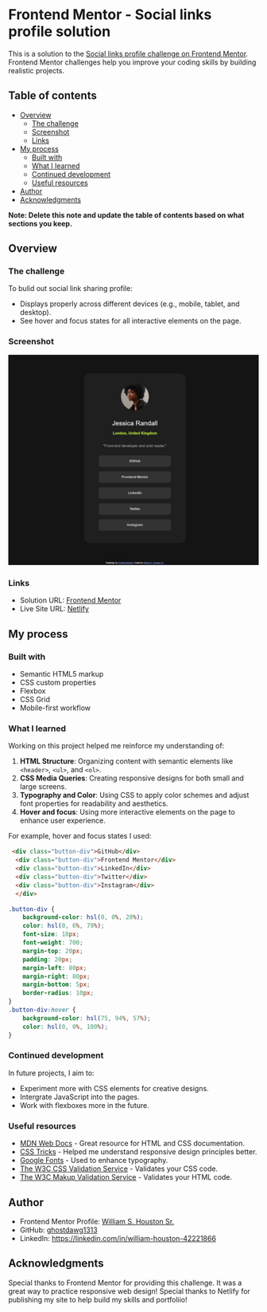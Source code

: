 # Frontend Mentor - Social links profile solution

This is a solution to the [Social links profile challenge on Frontend Mentor](https://www.frontendmentor.io/challenges/social-links-profile-UG32l9m6dQ). Frontend Mentor challenges help you improve your coding skills by building realistic projects.

## Table of contents

- [Overview](#overview)
  - [The challenge](#the-challenge)
  - [Screenshot](#screenshot)
  - [Links](#links)
- [My process](#my-process)
  - [Built with](#built-with)
  - [What I learned](#what-i-learned)
  - [Continued development](#continued-development)
  - [Useful resources](#useful-resources)
- [Author](#author)
- [Acknowledgments](#acknowledgments)

**Note: Delete this note and update the table of contents based on what sections you keep.**

## Overview

### The challenge

To bulid out social link sharing profile:

- Displays properly across different devices (e.g., mobile, tablet, and desktop).
- See hover and focus states for all interactive elements on the page.

### Screenshot

![Social Links Screenshot](./Screenshot%20Social%20profile%20link%20page.jpeg)

### Links

- Solution URL: [Frontend Mentor](https://www.frontendmentor.io/solutions/social-links-profile-page-haUzkPXunn)
- Live Site URL: [Netlify](https://sociallinksprofilepage.netlify.app/)

## My process

### Built with

- Semantic HTML5 markup
- CSS custom properties
- Flexbox
- CSS Grid
- Mobile-first workflow

### What I learned

Working on this project helped me reinforce my understanding of:

1. **HTML Structure**: Organizing content with semantic elements like `<header>`, `<ul>`, and `<ol>`.
2. **CSS Media Queries**: Creating responsive designs for both small and large screens.
3. **Typography and Color**: Using CSS to apply color schemes and adjust font properties for readability and aesthetics.
4. **Hover and focus**: Using more interactive elements on the page to enhance user experience.

For example, hover and focus states I used:

```html
 <div class="button-div">GitHub</div>
  <div class="button-div">Frontend Mentor</div>
  <div class="button-div">LinkedIn</div>
  <div class="button-div">Twitter</div>
  <div class="button-div">Instagram</div>
  </div>
  ```

```css
.button-div {
    background-color: hsl(0, 0%, 20%);
    color: hsl(0, 6%, 79%);
    font-size: 18px;
    font-weight: 700;
    margin-top: 20px;
    padding: 20px;
    margin-left: 80px;
    margin-right: 80px;
    margin-bottom: 5px;
    border-radius: 10px;
}
.button-div:hover {
    background-color: hsl(75, 94%, 57%);
    color: hsl(0, 0%, 100%);
}
```

### Continued development

In future projects, I aim to:

- Experiment more with CSS elements for creative designs.
- Intergrate JavaScript into the pages.
- Work with flexboxes more in the future.

### Useful resources

- [MDN Web Docs](https://developer.mozilla.org/) - Great resource for HTML and CSS documentation.
- [CSS Tricks](https://css-tricks.com/) - Helped me understand responsive design principles better.
- [Google Fonts](https://fonts.google.com/) - Used to enhance typography.
- [The W3C CSS Validation Service](https://jigsaw.w3.org/css-validator/) - Validates your CSS code.
- [The W3C Makup Validation Service](https://validator.w3.org/) - Validates your HTML code.

## Author

- Frontend Mentor Profile: [William S. Houston Sr.](https://www.frontendmentor.io/profile/ghostdawg1313)
- GitHub: [ghostdawg1313](https://github.com/ghostdawg1313)
- LinkedIn: <https://linkedin.com/in/william-houston-42221866>

## Acknowledgments

Special thanks to Frontend Mentor for providing this challenge. It was a great way to practice responsive web design!
Special thanks to Netlify for publishing my site to help build my skills and portfoliio!
